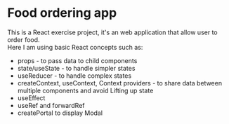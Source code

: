 # Food ordering app

This is a React exercise project, it's an web application that allow user to order food.<br>
Here I am using basic React concepts such as:<br>
* props - to pass data to child components
* state/useState - to handle simpler states
* useReducer - to handle complex states
* createContext, useContext, Context providers - to share data between multiple components and avoid Lifting up state
* useEffect
* useRef and forwardRef
* createPortal to display Modal

